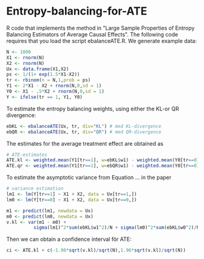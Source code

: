 # Entropy-balancing-for-ATE
R code that implements the method in "Large Sample Properties of Entropy Balancing Estimators of Average Causal Effects".
The following code requires that you load the script ebalanceATE.R.
We generate example data:

```R
N <- 1000
X1 <- rnorm(N)
X2 <- rnorm(N)
Ux <- data.frame(X1,X2)
ps <- 1/(1+ exp(1.5*X1-X2))
tr <- rbinom(n = N,1,prob = ps)
Y1 <- 2*X1 - X2 + rnorm(N,0,sd = 1)
Y0 <- X1 - .5*X2 + rnorm(N,0,sd = 1)
Y <- ifelse(tr == 1, Y1, Y0)
```

To estimate the entropy balancing weights, using either the KL-or QR divergence:
```R
ebKL <- ebalanceATE(Ux, tr, div="KL") # med KL-divergence
ebQR <- ebalanceATE(Ux, tr, div="QR") # med QR-divergence
```
The estimates for the average treatment effect are obtained as
```R
# ATE-estimates
ATE.kl <- weighted.mean(Y1[tr==1], w=ebKL$w1) - weighted.mean(Y0[tr==0], w=ebKL$w0)
ATE.qr <- weighted.mean(Y1[tr==1], w=ebQR$w1) - weighted.mean(Y0[tr==0], w=ebQR$w0)
```
To estimate the asymptotic variance from Equation ... in the paper
```R
# variance estimation
lm1 <- lm(Y[tr==1] ~ X1 + X2, data = Ux[tr==1,]) 
lm0 <- lm(Y[tr==0] ~ X1 + X2, data = Ux[tr==0,])

m1 <- predict(lm1, newdata = Ux)
m0 <- predict(lm0, newdata = Ux)
v.kl <- var(m1 - m0) + 
          sigma(lm1)^2*sum(ebKL$w1^2)/N + sigma(lm0)^2*sum(ebKL$w0^2)/N
```
Then we can obtain a confidence interval för ATE:
```R
ci <- ATE.kl + c(-1.96*sqrt(v.kl)/sqrt(N),1.96*sqrt(v.kl)/sqrt(N))

